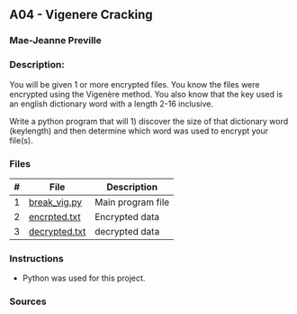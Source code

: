## A04 - Vigenere Cracking
### Mae-Jeanne Preville 
### Description:

You will be given 1 or more encrypted files. You know the files were encrypted using the Vigenère method. You also know that the key used is an english dictionary word with a length 2-16 inclusive.

Write a python program that will 1) discover the size of that dictionary word (keylength) and then determine which word was used to encrypt your file(s).

### Files

|   #   | File                       | Description                                                |
| :---: | -------------------------- | ---------------------------------------------------------- |
|   1   | [break_vig.py](./break_vig.py)   | Main program file   |
|   2   | [encrpted.txt](./encrypted.txt)   | Encrypted data   |
|   3   | [decrypted.txt](./decrypted.txt)   | decrypted data   |


### Instructions

- Python was used for this project.

### Sources



